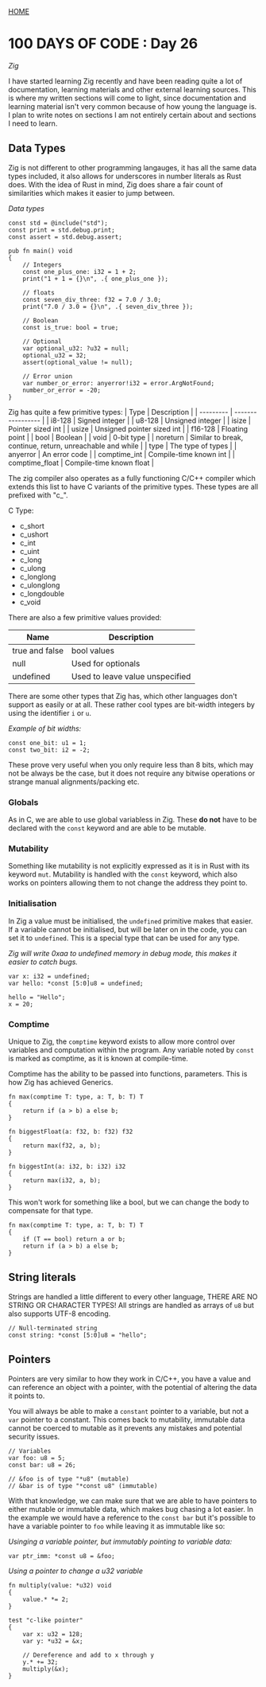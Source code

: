 [HOME](./index.md)

# 100 DAYS OF CODE : Day 26
*Zig*

I have started learning Zig recently and have been reading quite a lot of documentation, learning materials and other external learning sources. This is where my written sections will come to light, since documentation and learning material isn't very common because of how young the language is. I plan to write notes on sections I am not entirely certain about and sections I need to learn.

## Data Types
Zig is not different to other programming langauges, it has all the same data types included, it also allows for underscores in number literals as Rust does. With the idea of Rust in mind, Zig does share a fair count of similarities which makes it easier to jump between.

*Data types*
```zig
const std = @include("std");
const print = std.debug.print;
const assert = std.debug.assert;

pub fn main() void
{
    // Integers
    const one_plus_one: i32 = 1 + 2;
    print("1 + 1 = {}\n", .{ one_plus_one });

    // floats
    const seven_div_three: f32 = 7.0 / 3.0;
    print("7.0 / 3.0 = {}\n", .{ seven_div_three });

    // Boolean
    const is_true: bool = true;

    // Optional
    var optional_u32: ?u32 = null;
    optional_u32 = 32;
    assert(optional_value != null);

    // Error union
    var number_or_error: anyerror!i32 = error.ArgNotFound;
    number_or_error = -20;
}
```

Zig has quite a few primitive types:
|   Type    |   Description         |
| --------- | -----------------     |
| i8-128    | Signed integer        |
| u8-128    | Unsigned integer      |
| isize     | Pointer sized int     |
| usize     | Unsigned pointer sized int    |
| f16-128   | Floating point        |
| bool      | Boolean               |
| void      | 0-bit type            |
| noreturn  | Similar to break, continue, return, unreachable and while |
| type      | The type of types     |
| anyerror  | An error code         |
| comptime_int  | Compile-time known int |
| comptime_float | Compile-time known float |

The zig compiler also operates as a fully functioning C/C++ compiler which extends this list to have C variants of the primitive types. These types are all prefixed with "c_".

C Type:
- c_short
- c_ushort
- c_int
- c_uint
- c_long
- c_ulong
- c_longlong
- c_ulonglong
- c_longdouble
- c_void

There are also a few primitive values provided:

| Name              | Description           |
| -----             | -----------------     |
| true and false    | bool values           |
| null              | Used for optionals    |
| undefined         | Used to leave value unspecified |

There are some other types that Zig has, which other languages don't support as easily or at all. These rather cool types are bit-width integers by using the identifier `i` or `u`.

*Example of bit widths:*
```zig
const one_bit: u1 = 1;
const two_bit: i2 = -2;
```

These prove very useful when you only require less than 8 bits, which may not be always be the case, but it does not require any bitwise operations or strange manual alignments/packing etc.

### Globals
As in C, we are able to use global variabless in Zig. These **do not** have to be declared with the `const` keyword and are able to be mutable.

### Mutability
Something like mutability is not explicitly expressed as it is in Rust with its keyword `mut`. Mutability is handled with the `const` keyword, which also works on pointers allowing them to not change the address they point to.

### Initialisation
In Zig a value must be initialised, the `undefined` primitive makes that easier. If a variable cannot be initialised, but will be later on in the code, you can set it to `undefined`. This is a special type that can be used for any type.

*Zig will write 0xaa to undefined memory in debug mode, this makes it easier to catch bugs.*

```zig
var x: i32 = undefined;
var hello: *const [5:0]u8 = undefined;

hello = "Hello";
x = 20;
```

### Comptime
Unique to Zig, the `comptime` keyword exists to allow more control over variables and computation within the program. Any variable noted by `const` is marked as comptime, as it is known at compile-time.

Comptime has the ability to be passed into functions, parameters. This is how Zig has achieved Generics.

```zig
fn max(comptime T: type, a: T, b: T) T
{
    return if (a > b) a else b;
}

fn biggestFloat(a: f32, b: f32) f32
{
    return max(f32, a, b);
}

fn biggestInt(a: i32, b: i32) i32
{
    return max(i32, a, b);
}
```

This won't work for something like a bool, but we can change the body to compensate for that type.

```zig
fn max(comptime T: type, a: T, b: T) T
{
    if (T == bool) return a or b;
    return if (a > b) a else b;
}
```

## String literals
Strings are handled a little different to every other language, THERE ARE NO STRING OR CHARACTER TYPES! All strings are handled as arrays of `u8` but also supports UTF-8 encoding.

```zig
// Null-terminated string
const string: *const [5:0]u8 = "hello";
```

## Pointers
Pointers are very similar to how they work in C/C++, you have a value and can reference an object with a pointer, with the potential of altering the data it points to.

You will always be able to make a `constant` pointer to a variable, but not a `var` pointer to a constant. This comes back to mutability, immutable data cannot be coerced to mutable as it prevents any mistakes and potential security issues.

```zig
// Variables
var foo: u8 = 5;
const bar: u8 = 26;

// &foo is of type "*u8" (mutable)
// &bar is of type "*const u8" (immutable)
```

With that knowledge, we can make sure that we are able to have pointers to either mutable or immutable data, which makes bug chasing a lot easier. In the example we would have a reference to the `const bar` but it's possible to have a variable pointer to `foo` while leaving it as immutable like so:

*Usinging a variable pointer, but immutably pointing to variable data:*
```zig
var ptr_imm: *const u8 = &foo;
```

*Using a pointer to change a u32 variable*
```zig
fn multiply(value: *u32) void
{
    value.* *= 2;
}

test "c-like pointer"
{
    var x: u32 = 128;
    var y: *u32 = &x;

    // Dereference and add to x through y
    y.* += 32;
    multiply(&x);
}
```